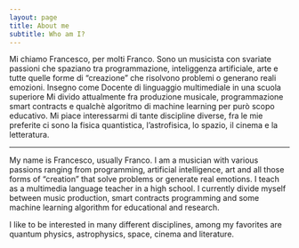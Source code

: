 ```yaml
---
layout: page
title: About me
subtitle: Who am I?
---
```


Mi chiamo Francesco, per molti Franco.
Sono un musicista con svariate passioni che spaziano tra programmazione, inteliggenza artificiale, arte e tutte quelle forme di “creazione” che risolvono problemi o generano reali emozioni.
Insegno come Docente di linguaggio multimediale in una scuola superiore
Mi divido attualmente fra produzione musicale, programmazione smart contracts e qualchè algoritmo di machine learning per purò scopo educativo.
Mi piace interessarmi di tante discipline diverse, fra le mie preferite ci sono la fisica quantistica, l’astrofisica, lo spazio, il cinema e la letteratura.

---
My name is Francesco, usually Franco.
I am a musician with various passions ranging from programming, artificial intelligence, art and all those forms of “creation” that solve problems or generate real emotions.
I teach as a multimedia language teacher in a high school.
I currently divide myself between music production, smart contracts programming and some machine learning algorithm for educational and research.

I like to be interested in many different disciplines, among my favorites are quantum physics, astrophysics, space, cinema and literature.
